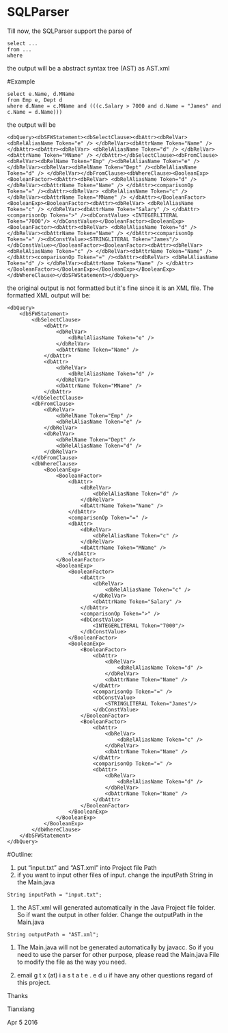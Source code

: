 # SQLParser

Till now, the SQLParser support the parse of 

```
select ...
from ...
where
```

the output will be a abstract syntax tree (AST) as AST.xml

#Example

```
select e.Name, d.MName 
from Emp e, Dept d 
where d.Name = c.MName and (((c.Salary > 7000 and d.Name = "James" and c.Name = d.Name)))
```

the output will be

```
<dbQuery><dbSFWStatement><dbSelectClause><dbAttr><dbRelVar> <dbRelAliasName Token="e" /> </dbRelVar><dbAttrName Token="Name" /> </dbAttr><dbAttr><dbRelVar> <dbRelAliasName Token="d" /> </dbRelVar><dbAttrName Token="MName" /> </dbAttr></dbSelectClause><dbFromClause><dbRelVar><dbRelName Token="Emp" /><dbRelAliasName Token="e" /> </dbRelVar><dbRelVar><dbRelName Token="Dept" /><dbRelAliasName Token="d" /> </dbRelVar></dbFromClause><dbWhereClause><BooleanExp><BooleanFactor><dbAttr><dbRelVar> <dbRelAliasName Token="d" /> </dbRelVar><dbAttrName Token="Name" /> </dbAttr><comparisonOp Token="=" /><dbAttr><dbRelVar> <dbRelAliasName Token="c" /> </dbRelVar><dbAttrName Token="MName" /> </dbAttr></BooleanFactor><BooleanExp><BooleanFactor><dbAttr><dbRelVar> <dbRelAliasName Token="c" /> </dbRelVar><dbAttrName Token="Salary" /> </dbAttr><comparisonOp Token=">" /><dbConstValue> <INTEGERLITERAL Token="7000"/> </dbConstValue></BooleanFactor><BooleanExp><BooleanFactor><dbAttr><dbRelVar> <dbRelAliasName Token="d" /> </dbRelVar><dbAttrName Token="Name" /> </dbAttr><comparisonOp Token="=" /><dbConstValue><STRINGLITERAL Token="James"/> </dbConstValue></BooleanFactor><BooleanFactor><dbAttr><dbRelVar> <dbRelAliasName Token="c" /> </dbRelVar><dbAttrName Token="Name" /> </dbAttr><comparisonOp Token="=" /><dbAttr><dbRelVar> <dbRelAliasName Token="d" /> </dbRelVar><dbAttrName Token="Name" /> </dbAttr></BooleanFactor></BooleanExp></BooleanExp></BooleanExp></dbWhereClause></dbSFWStatement></dbQuery>
```

the original output is not formatted but it's fine since it is an XML file. The formatted XML output will be:

```
<dbQuery>
    <dbSFWStatement>
        <dbSelectClause>
            <dbAttr>
                <dbRelVar>
                    <dbRelAliasName Token="e" />
                </dbRelVar>
                <dbAttrName Token="Name" />
            </dbAttr>
            <dbAttr>
                <dbRelVar>
                    <dbRelAliasName Token="d" />
                </dbRelVar>
                <dbAttrName Token="MName" />
            </dbAttr>
        </dbSelectClause>
        <dbFromClause>
            <dbRelVar>
                <dbRelName Token="Emp" />
                <dbRelAliasName Token="e" />
            </dbRelVar>
            <dbRelVar>
                <dbRelName Token="Dept" />
                <dbRelAliasName Token="d" />
            </dbRelVar>
        </dbFromClause>
        <dbWhereClause>
            <BooleanExp>
                <BooleanFactor>
                    <dbAttr>
                        <dbRelVar>
                            <dbRelAliasName Token="d" />
                        </dbRelVar>
                        <dbAttrName Token="Name" />
                    </dbAttr>
                    <comparisonOp Token="=" />
                    <dbAttr>
                        <dbRelVar>
                            <dbRelAliasName Token="c" />
                        </dbRelVar>
                        <dbAttrName Token="MName" />
                    </dbAttr>
                </BooleanFactor>
                <BooleanExp>
                    <BooleanFactor>
                        <dbAttr>
                            <dbRelVar>
                                <dbRelAliasName Token="c" />
                            </dbRelVar>
                            <dbAttrName Token="Salary" />
                        </dbAttr>
                        <comparisonOp Token=">" />
                        <dbConstValue>
                            <INTEGERLITERAL Token="7000"/>
                        </dbConstValue>
                    </BooleanFactor>
                    <BooleanExp>
                        <BooleanFactor>
                            <dbAttr>
                                <dbRelVar>
                                    <dbRelAliasName Token="d" />
                                </dbRelVar>
                                <dbAttrName Token="Name" />
                            </dbAttr>
                            <comparisonOp Token="=" />
                            <dbConstValue>
                                <STRINGLITERAL Token="James"/>
                            </dbConstValue>
                        </BooleanFactor>
                        <BooleanFactor>
                            <dbAttr>
                                <dbRelVar>
                                    <dbRelAliasName Token="c" />
                                </dbRelVar>
                                <dbAttrName Token="Name" />
                            </dbAttr>
                            <comparisonOp Token="=" />
                            <dbAttr>
                                <dbRelVar>
                                    <dbRelAliasName Token="d" />
                                </dbRelVar>
                                <dbAttrName Token="Name" />
                            </dbAttr>
                        </BooleanFactor>
                    </BooleanExp>
                </BooleanExp>
            </BooleanExp>
        </dbWhereClause>
    </dbSFWStatement>
</dbQuery>
```

#Outline:

1. put “input.txt” and “AST.xml” into Project file Path
1. if you want to input other files of input. change the inputPath String in the Main.java

```
String inputPath = "input.txt";
```

1. the AST.xml will generated automatically in the Java Project file folder. So if want the output in other folder. Change the outputPath in the Main.java

```
String outputPath = "AST.xml";
```

1. The Main.java will not be generated automatically by javacc. So if you need to use the parser for other purpose, please read the Main.java File to modify the file as the way you need.

1. email g t x (at) i a s t a t e . e d u if have any other questions regard of this project.

Thanks

Tianxiang

Apr 5 2016
